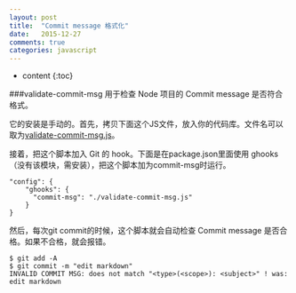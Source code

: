```yaml
---
layout: post
title:  "Commit message 格式化"
date:   2015-12-27
comments: true
categories: javascript
---
```


* content
{:toc}

###validate-commit-msg 
用于检查 Node 项目的 Commit message 是否符合格式。

它的安装是手动的。首先，拷贝下面这个JS文件，放入你的代码库。文件名可以取为[validate-commit-msg.js](https://github.com/kentcdodds/validate-commit-msg/blob/master/index.js)。

接着，把这个脚本加入 Git 的 hook。下面是在package.json里面使用 ghooks（没有该模块，需安装），把这个脚本加为commit-msg时运行。

	"config": {
		"ghooks": {
		  "commit-msg": "./validate-commit-msg.js"
		}
	}
然后，每次git commit的时候，这个脚本就会自动检查 Commit message 是否合格。如果不合格，就会报错。

	$ git add -A 
	$ git commit -m "edit markdown" 
	INVALID COMMIT MSG: does not match "<type>(<scope>): <subject>" ! was: edit markdown
